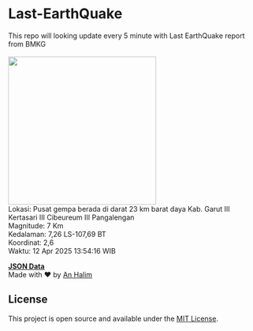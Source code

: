 # Last-EarthQuake
This repo will looking update every 5 minute with Last EarthQuake report from BMKG
<br>
<br>
<img src="undefined" width="300"/>
<br>
Lokasi: Pusat gempa berada di darat 23 km barat daya Kab. Garut  III Kertasari III Cibeureum III Pangalengan <br>
Magnitude: 7 Km <br>
Kedalaman: 7,26 LS-107,69 BT <br>
Koordinat: 2,6 <br>
Waktu: 12 Apr 2025 13:54:16 WIB <br>

<a href="./data/data.json">**JSON Data**</a>
<br>
Made with ❤️ by <a href="https://github.com/an-halim">An Halim</a>
## License

This project is open source and available under the [MIT License](LICENSE).
